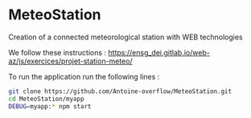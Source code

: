 # MeteoStation
Creation of a connected meteorological station with WEB technologies

We follow these instructions : https://ensg_dei.gitlab.io/web-az/js/exercices/projet-station-meteo/

To run the application run the following lines : 
``` bash
git clone https://github.com/Antoine-overflow/MeteoStation.git
cd MeteoStation/myapp
DEBUG=myapp:* npm start
``` 
